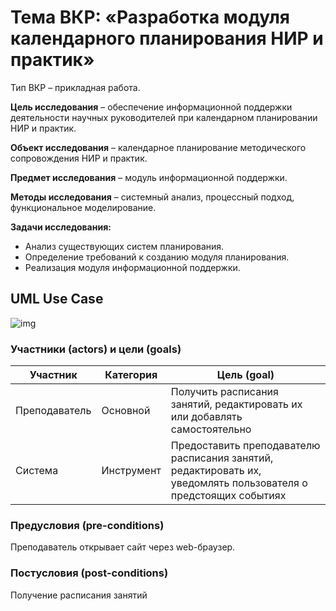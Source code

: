 # Тема ВКР: «Разработка модуля календарного планирования НИР и практик»

Тип ВКР – прикладная работа.

**Цель исследования** – обеспечение информационной поддержки деятельности научных руководителей при календарном планировании НИР и практик.

**Объект исследования** – календарное планирование методического сопровождения НИР и практик.

**Предмет исследования** – модуль информационной поддержки.

**Методы исследования** – системный анализ, процессный подход, функциональное моделирование.

**Задачи исследования:**

* Анализ существующих систем планирования.
* Определение требований к созданию модуля планирования.
* Реализация модуля информационной поддержки.

## UML Use Case

![img](https://i.postimg.cc/V646HM7Z/Untitled-Workspace.png)

### Участники (actors) и цели (goals)

| Участник  | Категория  | Цель (goal) |
|---|---|---|
| Преподаватель | Основной  | Получить расписания занятий, редактировать их или добавлять самостоятельно |
| Система  | Инструмент  | Предоставить преподавателю расписания занятий, редактировать их, уведомлять пользователя о предстоящих событиях |

### Предусловия (pre-conditions)

Преподаватель открывает сайт через web-браузер.

### Постусловия (post-conditions)

Получение расписания занятий
